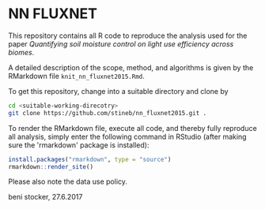 # NN FLUXNET

This repository contains all R code to reproduce the analysis used for the paper *Quantifying soil moisture control on light use efficiency across biomes*.

A detailed description of the scope, method, and algorithms is given by the RMarkdown file `knit_nn_fluxnet2015.Rmd`. 

To get this repository, change into a suitable directory and clone by
```bash
cd <suitable-working-direcotry>
git clone https://github.com/stineb/nn_fluxnet2015.git .
```

To render the RMarkdown file, execute all code, and thereby fully reproduce all analysis, simply enter the following command in RStudio (after making sure the 'rmarkdown' package is installed):
```r
install.packages("rmarkdown", type = "source")
rmarkdown::render_site()
```

Please also note the data use policy.

beni stocker, 27.6.2017